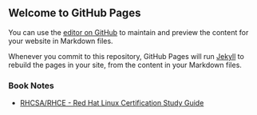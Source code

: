 ## Welcome to GitHub Pages

You can use the [editor on GitHub](https://github.com/dbrunkow/dbrunkow.github.io/edit/master/index.md) to maintain and preview the content for your website in Markdown files.

Whenever you commit to this repository, GitHub Pages will run [Jekyll](https://jekyllrb.com/) to rebuild the pages in your site, from the content in your Markdown files.

### Book Notes
* [RHCSA/RHCE - Red Hat Linux Certification Study Guide](../summary-rhcsa-rhca)
